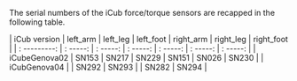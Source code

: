 The serial numbers of the iCub force/torque sensors are recapped in the following table.

| iCub version | left_arm | left_leg | left_foot | right_arm | right_leg | right_foot |
| : ---------: | : -----: | : -----: | : -----: | : -----: | : -----: | : -----: |
| iCubeGenova02 | SN153   |   SN217  |   SN229  |   SN151   |  SN026  |  SN230  |
| iCubGenova04  |         |   SN292  |   SN293  |           |  SN282  |  SN294  |
